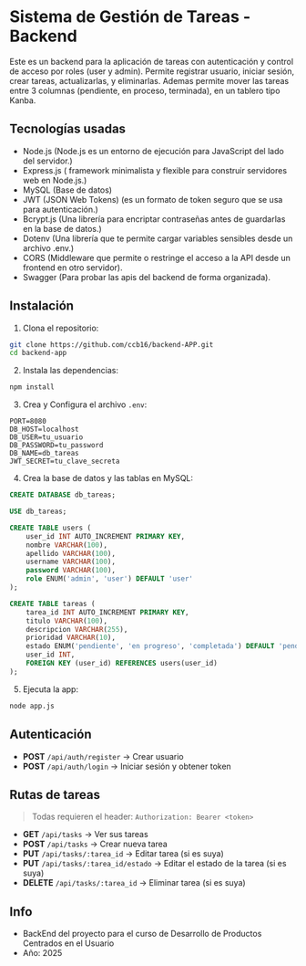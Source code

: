 # Sistema de Gestión de Tareas - Backend

Este es un backend para la aplicación de tareas con autenticación y control de acceso por roles (user y admin). Permite registrar usuario, iniciar sesión, crear tareas, actualizarlas, y eliminarlas. Ademas permite mover las tareas entre 3 columnas (pendiente, en proceso, terminada), en un tablero tipo Kanba.

## Tecnologías usadas

* Node.js (Node.js es un entorno de ejecución para JavaScript del lado del servidor.)
* Express.js ( framework minimalista y flexible para construir servidores web en Node.js.)
* MySQL (Base de datos)
* JWT (JSON Web Tokens) (es un formato de token seguro que se usa para autenticación.)
* Bcrypt.js (Una librería para encriptar contraseñas antes de guardarlas en la base de datos.)
* Dotenv (Una librería que te permite cargar variables sensibles desde un archivo .env.)
* CORS (Middleware que permite o restringe el acceso a la API desde un frontend en otro servidor).
* Swagger (Para probar las apis del backend de forma organizada).

## Instalación

1. Clona el repositorio:

```bash
git clone https://github.com/ccb16/backend-APP.git
cd backend-app
```

2. Instala las dependencias:

```bash
npm install
```

3. Crea y Configura el archivo `.env`:

```env
PORT=8080
DB_HOST=localhost
DB_USER=tu_usuario
DB_PASSWORD=tu_password
DB_NAME=db_tareas
JWT_SECRET=tu_clave_secreta
```

4. Crea la base de datos y las tablas en MySQL:

```sql
CREATE DATABASE db_tareas;

USE db_tareas;

CREATE TABLE users (
    user_id INT AUTO_INCREMENT PRIMARY KEY,
    nombre VARCHAR(100),
    apellido VARCHAR(100),
    username VARCHAR(100),
    password VARCHAR(100),
    role ENUM('admin', 'user') DEFAULT 'user'
);

CREATE TABLE tareas (
    tarea_id INT AUTO_INCREMENT PRIMARY KEY,
    titulo VARCHAR(100),
    descripcion VARCHAR(255),
    prioridad VARCHAR(10),
    estado ENUM('pendiente', 'en progreso', 'completada') DEFAULT 'pendiente',
    user_id INT,
    FOREIGN KEY (user_id) REFERENCES users(user_id)
);
```

5. Ejecuta la app:

```bash
node app.js
```

## Autenticación

* **POST** `/api/auth/register` → Crear usuario
* **POST** `/api/auth/login` → Iniciar sesión y obtener token

## Rutas de tareas

> Todas requieren el header: `Authorization: Bearer <token>`

* **GET** `/api/tasks` → Ver sus tareas
* **POST** `/api/tasks` → Crear nueva tarea
* **PUT** `/api/tasks/:tarea_id` → Editar tarea (si es suya)
* **PUT** `/api/tasks/:tarea_id/estado` → Editar el estado de la tarea (si es suya)
* **DELETE** `/api/tasks/:tarea_id` → Eliminar tarea (si es suya)

## Info

- BackEnd del proyecto para el curso de Desarrollo de Productos Centrados en el Usuario
- Año: 2025
